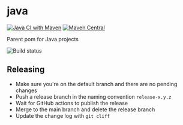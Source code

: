 # java

[![Java CI with Maven](https://github.com/ngeor/java/actions/workflows/maven.yml/badge.svg)](https://github.com/ngeor/java/actions/workflows/maven.yml)
[![Maven Central](https://img.shields.io/maven-central/v/com.github.ngeor/java.svg?label=Maven%20Central)](https://search.maven.org/search?q=g:%22com.github.ngeor%22%20AND%20a:%22java%22)

Parent pom for Java projects

![Build status](https://github.com/ngeor/java/actions/workflows/maven.yml/badge.svg)

## Releasing

- Make sure you're on the default branch and there are no pending changes
- Push a release branch in the naming convention `release-x.y.z`
- Wait for GitHub actions to publish the release
- Merge to the main branch and delete the release branch
- Update the change log with `git cliff`
